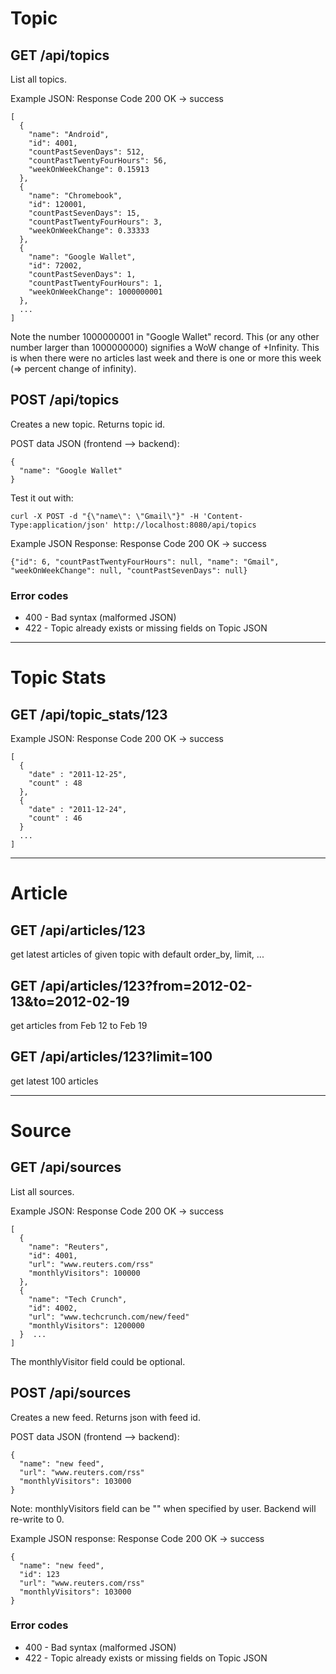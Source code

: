 # Topic #

## GET /api/topics ##

List all topics.

Example JSON:
Response Code 200 OK -> success
```
[
  {
    "name": "Android", 
    "id": 4001, 
    "countPastSevenDays": 512, 
    "countPastTwentyFourHours": 56,
    "weekOnWeekChange": 0.15913
  },
  {
    "name": "Chromebook", 
    "id": 120001, 
    "countPastSevenDays": 15, 
    "countPastTwentyFourHours": 3,
    "weekOnWeekChange": 0.33333
  }, 
  {
    "name": "Google Wallet", 
    "id": 72002, 
    "countPastSevenDays": 1, 
    "countPastTwentyFourHours": 1,
    "weekOnWeekChange": 1000000001
  },
  ...
]
```

Note the number 1000000001 in "Google Wallet" record. This (or any other number larger than 1000000000) signifies a WoW change of +Infinity. This is when there were no articles last week and there is one or more this week (=> percent change of infinity).

## POST /api/topics ##

Creates a new topic. Returns topic id.

POST data JSON (frontend --> backend):
```
{
  "name": "Google Wallet" 
}
```
Test it out with:
```
curl -X POST -d "{\"name\": \"Gmail\"}" -H 'Content-Type:application/json' http://localhost:8080/api/topics
```
Example JSON Response:
Response Code 200 OK -> success
```
{"id": 6, "countPastTwentyFourHours": null, "name": "Gmail", "weekOnWeekChange": null, "countPastSevenDays": null}
```

### Error codes ###
  * 400 - Bad syntax (malformed JSON)
  * 422 - Topic already exists or missing fields on Topic JSON

---

# Topic Stats #
## GET /api/topic\_stats/123 ##
Example JSON:
Response Code 200 OK -> success
```
[
  {
    "date" : "2011-12-25",
    "count" : 48
  },
  {
    "date" : "2011-12-24",
    "count" : 46
  }
  ...
]
```

---

# Article #

## GET /api/articles/123 ##
get latest articles of given topic with default order\_by, limit, ...

## GET /api/articles/123?from=2012-02-13&to=2012-02-19 ##
get articles from Feb 12 to Feb 19

## GET /api/articles/123?limit=100 ##
get latest 100 articles

---

# Source #

## GET /api/sources ##
List all sources.

Example JSON:
Response Code 200 OK -> success
```
[
  {
    "name": "Reuters", 
    "id": 4001,
    "url": "www.reuters.com/rss" 
    "monthlyVisitors": 100000 
  },
  {
    "name": "Tech Crunch", 
    "id": 4002, 
    "url": "www.techcrunch.com/new/feed"
    "monthlyVisitors": 1200000
  }  ...
]
```
The monthlyVisitor field could be optional.


## POST /api/sources ##

Creates a new feed. Returns json with feed id.

POST data JSON (frontend --> backend):
```
{
  "name": "new feed",
  "url": "www.reuters.com/rss" 
  "monthlyVisitors": 103000  
}
```
Note: monthlyVisitors field can be "" when specified by user. Backend will re-write to 0.

Example JSON response:
Response Code 200 OK -> success
```
{
  "name": "new feed",
  "id": 123
  "url": "www.reuters.com/rss" 
  "monthlyVisitors": 103000  
}
```
### Error codes ###
  * 400 - Bad syntax (malformed JSON)
  * 422 - Topic already exists or missing fields on Topic JSON